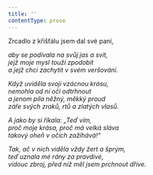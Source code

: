 ```yaml
---
title: ''
contentType: prose
---
```


Zrcadlo z křišťálu jsem dal své paní,

_aby se podívala na svůj jas a svit,  
jejž moje mysl touží zpodobit  
a jejž chci zachytit v svém veršování._

_Když uviděla svoji vzácnou krásu,  
nemohla od ní oči odtrhnout  
a jenom pila něžný, měkký proud  
záře svých zraků, rtů a zlatých vlasů._

_A jako by si říkala: „Teď vím,  
proč moje krása, proč má velká sláva  
takový oheň v očích zažíhává!“_

_Tak, ač v nich viděla vždy žert a šprým,  
teď uznala mé rány za pravdivé,  
vidouc zbroj, před níž měl jsem prchnout dříve._
